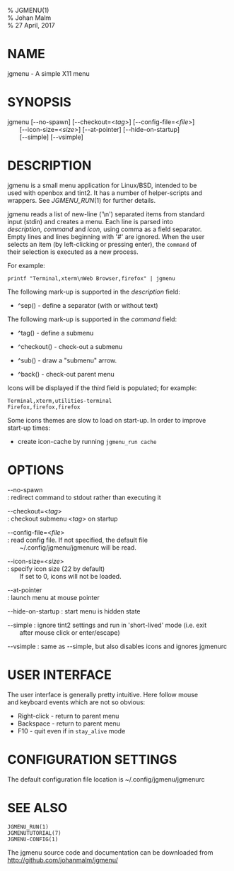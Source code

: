 % JGMENU(1)  
% Johan Malm  
% 27 April, 2017

# NAME

jgmenu - A simple X11 menu

# SYNOPSIS

jgmenu \[\--no-spawn] \[\--checkout=<*tag*>] \[\--config-file=<*file*>]  
       \[\--icon-size=<*size*>] \[\--at-pointer] \[\--hide-on-startup]  
       \[\--simple] \[\--vsimple]

# DESCRIPTION

jgmenu is a small menu application for Linux/BSD, intended to be  
used with openbox and tint2. It has a number of helper-scripts and  
wrappers. See *JGMENU_RUN*(1) for further details.  

jgmenu reads a list of new-line ('\\n') separated items from standard  
input (stdin) and creates a menu. Each line is parsed into  
*description*, *command* and *icon*, using comma as a field separator.  
Empty lines and lines beginning with '#' are ignored. When the user  
selects an item (by left-clicking or pressing enter), the `command` of  
their selection is executed as a new process.

For example:

    printf "Terminal,xterm\nWeb Browser,firefox" | jgmenu

The following mark-up is supported in the *description* field:

  - ^sep() - define a separator (with or without text)

The following mark-up is supported in the *command* field:

  - ^tag() - define a submenu

  - ^checkout() - check-out a submenu

  - ^sub() - draw a "submenu" arrow.

  - ^back() - check-out parent menu

Icons will be displayed if the third field is populated; for example:

    Terminal,xterm,utilities-terminal
    Firefox,firefox,firefox

Some icons themes are slow to load on start-up. In order to improve  
start-up times:

  - create icon-cache by running `jgmenu_run cache`

# OPTIONS

\--no-spawn  
:   redirect command to stdout rather than executing it

\--checkout=<*tag*>  
:   checkout submenu <*tag*> on startup

\--config-file=<*file*>  
:   read config file. If not specified, the default file  
       ~/.config/jgmenu/jgmenurc will be read.

\--icon-size=<*size*>  
:   specify icon size (22 by default)  
       If set to 0, icons will not be loaded.

\--at-pointer  
:   launch menu at mouse pointer

\--hide-on-startup
:   start menu is hidden state

\--simple
:   ignore tint2 settings and run in 'short-lived' mode (i.e. exit  
       after mouse click or enter/escape)

\--vsimple
:   same as --simple, but also disables icons and ignores jgmenurc


# USER INTERFACE
The user interface is generally pretty intuitive. Here follow mouse  
and keyboard events which are not so obvious:  

  - Right-click - return to parent menu  
  - Backspace - return to parent menu  
  - F10 - quit even if in `stay_alive` mode  

# CONFIGURATION SETTINGS
The default configuration file location is ~/.config/jgmenu/jgmenurc

# SEE ALSO

`JGMENU_RUN(1)`  
`JGMENUTUTORIAL(7)`  
`JGMENU-CONFIG(1)`  


The jgmenu source code and documentation can be downloaded from  
<http://github.com/johanmalm/jgmenu/>
